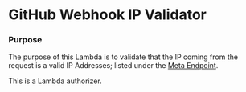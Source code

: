 # GitHub Webhook IP Validator
### Purpose

The purpose of this Lambda is to validate that the IP coming from the request is a valid IP Addresses; listed under the [Meta Endpoint](https://api.github.com/meta). 

This is a Lambda authorizer.